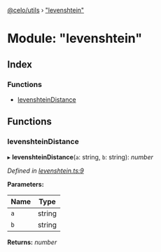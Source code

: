 [@celo/utils](../README.md) › ["levenshtein"](_levenshtein_.md)

# Module: "levenshtein"

## Index

### Functions

* [levenshteinDistance](_levenshtein_.md#levenshteindistance)

## Functions

###  levenshteinDistance

▸ **levenshteinDistance**(`a`: string, `b`: string): *number*

*Defined in [levenshtein.ts:9](https://github.com/celo-org/celo-monorepo/blob/master/packages/sdk/utils/src/levenshtein.ts#L9)*

**Parameters:**

Name | Type |
------ | ------ |
`a` | string |
`b` | string |

**Returns:** *number*
